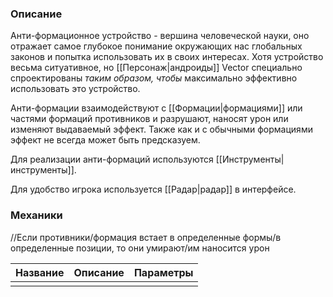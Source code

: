 ### Описание
Анти-формационное устройство - вершина человеческой науки, оно отражает самое глубокое понимание окружающих нас глобальных законов и попытка использовать их в своих интересах. Хотя устройство весьма ситуативное, но [[Персонаж|андроиды]] Vector специально спроектированы *таким образом, чтобы* максимально эффективно использовать это устройство. 

Анти-формации взаимодействуют с [[Формации|формациями]] или частями формаций противников и разрушают, наносят урон или изменяют выдаваемый эффект. Также как и с обычными формациями эффект не всегда может быть предсказуем.

Для реализации анти-формаций используются [[Инструменты|инструменты]].

Для удобство игрока используется [[Радар|радар]] в интерфейсе.
### Механики
//Если противники/формация встает в определенные формы/в определенные позиции, то они умирают/им наносится урон

| Название | Описание | Параметры |
| -------- | -------- | --------- |
|          |          |           |
 